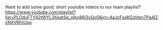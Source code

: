 Want to add some good, short youtube videos to our team playlist?
https://www.youtube.com/playlist?list=PLOduFTY42tWYL3XeatSp_nIkx86l3vQo5&jct=4aJcFssKGzIdsn7Pa4IZzNXV6fnUsg